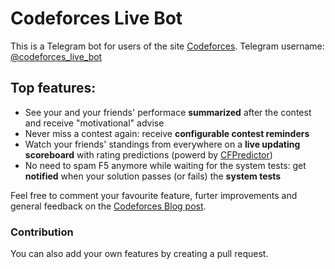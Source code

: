 # Codeforces Live Bot
This is a Telegram bot for users of the site [Codeforces](https://codeforces.com).
Telegram username: [@codeforces_live_bot](https://t.me/codeforces_live_bot)

## Top features:

- See your and your friends' performace **summarized** after the contest and receive "motivational" advise
- Never miss a contest again: receive **configurable contest reminders**
- Watch your friends' standings from everywhere on a **live updating scoreboard** with rating predictions (powerd by [CFPredictor](https://codeforces.com/blog/entry/50411))
- No need to spam F5 anymore while waiting for the system tests: get **notified** when your solution passes (or fails) the **system tests**

Feel free to comment your favourite feature, furter improvements and general feedback on the [Codeforces Blog post]().

### Contribution
You can also add your own features by creating a pull request.
